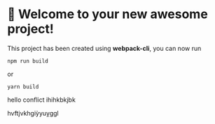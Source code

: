 # 🚀 Welcome to your new awesome project!

This project has been created using **webpack-cli**, you can now run

```
npm run build
```

or

```
yarn build
```

hello conflict
ihihkbkjbk

hvftjvkhgiỳyuỵggl